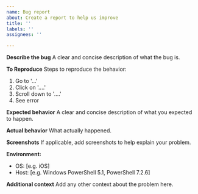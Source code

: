 ```yaml
---
name: Bug report
about: Create a report to help us improve
title: ''
labels: ''
assignees: ''

---
```


**Describe the bug**
A clear and concise description of what the bug is.

**To Reproduce**
Steps to reproduce the behavior:
1. Go to '...'
2. Click on '....'
3. Scroll down to '....'
4. See error

**Expected behavior**
A clear and concise description of what you expected to happen.

**Actual behavior**
What actually happened.

**Screenshots**
If applicable, add screenshots to help explain your problem.

**Environment:**
 - OS: [e.g. iOS]
 - Host: [e.g. Windows PowerShell 5.1, PowerShell 7.2.6]

**Additional context**
Add any other context about the problem here.
